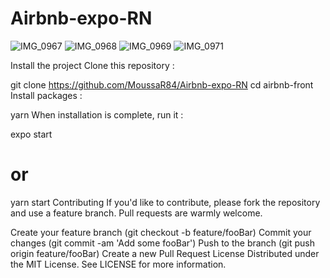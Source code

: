 # Airbnb-expo-RN
![IMG_0967](https://user-images.githubusercontent.com/59939024/107051993-6d9e9c80-67cd-11eb-9c40-97e9d53feaa1.PNG)
![IMG_0968](https://user-images.githubusercontent.com/59939024/107052008-72635080-67cd-11eb-89b0-c7218b77be57.PNG)
![IMG_0969](https://user-images.githubusercontent.com/59939024/107052014-73947d80-67cd-11eb-991a-de078cb52ce5.PNG)
![IMG_0971](https://user-images.githubusercontent.com/59939024/107052018-74c5aa80-67cd-11eb-9906-0164ffb25d67.PNG)


Install the project
Clone this repository :

git clone https://github.com/MoussaR84/Airbnb-expo-RN
cd airbnb-front
Install packages :

yarn
When installation is complete, run it :

expo start
# or
yarn start
Contributing
If you'd like to contribute, please fork the repository and use a feature branch. Pull requests are warmly welcome.

Create your feature branch (git checkout -b feature/fooBar)
Commit your changes (git commit -am 'Add some fooBar')
Push to the branch (git push origin feature/fooBar)
Create a new Pull Request
License
Distributed under the MIT License. See LICENSE for more information.
